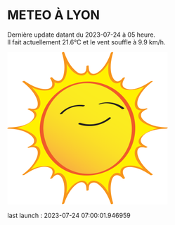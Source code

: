 # METEO À LYON

Dernière update datant du 2023-07-24 à 05 heure.  
Il fait actuellement 21.6°C et le vent souffle à 9.9 km/h.      

![](./.github/sun.png)

last launch : 2023-07-24 07:00:01.946959
